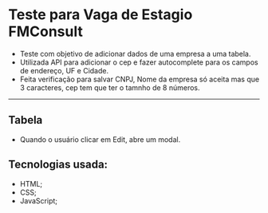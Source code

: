 # Teste para Vaga de Estagio FMConsult

- Teste com objetivo de adicionar dados de uma empresa a uma tabela.
- Utilizada API para adicionar o cep e fazer autocomplete para os campos de endereço, UF e Cidade.
- Feita verificação para salvar CNPJ, Nome da empresa só aceita mas que 3 caracteres, cep tem que ter o tamnho de 8 números.

---

## Tabela

- Quando o usuário clicar em Edit, abre um modal.

## Tecnologias usada:

- HTML;
- CSS;
- JavaScript;
